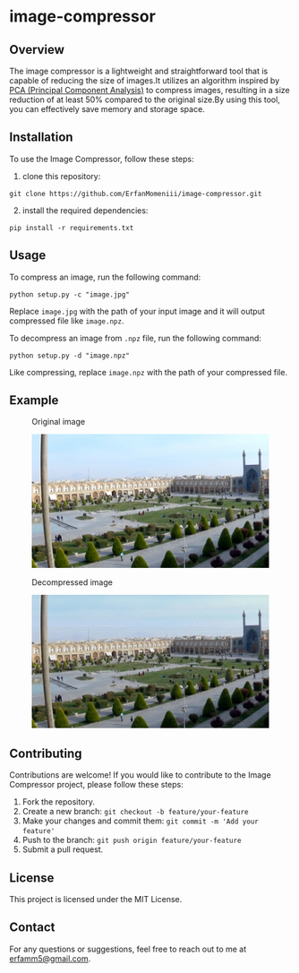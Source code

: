 # image-compressor

## Overview
The image compressor is a lightweight and straightforward tool that is capable of reducing the size of images.It utilizes an algorithm inspired by [PCA (Principal Component Analysis)](https://en.wikipedia.org/wiki/Principal_component_analysis) to compress images, resulting in a size reduction of at least 50% compared to the original size.By using this tool, you can effectively save memory and storage space.

## Installation
To use the Image Compressor, follow these steps:
1. clone this repository:
```git
git clone https://github.com/ErfanMomeniii/image-compressor.git
```
2. install the required dependencies:
```pip
pip install -r requirements.txt
```

## Usage
To compress an image, run the following command:
```
python setup.py -c "image.jpg"
```
Replace `image.jpg` with the path of your input image and it will output compressed file like `image.npz`.


To decompress an image from `.npz` file, run the following command:
```
python setup.py -d "image.npz"
```
Like compressing, replace `image.npz` with the path of your compressed file.

## Example

<figure>
    <p align="center" style="text-align:center; width:50%; height: 50%"><figcaption>Original image</figcaption></p>
    <img src="assets/isfahan-o.jpg" alt="Image Description">
</figure>

<figure>
    <p align="center" style="text-align:center;width:50%; height: 50%"><figcaption>Decompressed image</figcaption></p>
    <img src="assets/isfahan-d.jpg" alt="Image Description">
</figure>

## Contributing

Contributions are welcome! If you would like to contribute to the Image Compressor project, please follow these steps:

1. Fork the repository.
2. Create a new branch: `git checkout -b feature/your-feature`
3. Make your changes and commit them: `git commit -m 'Add your feature'`
4. Push to the branch: `git push origin feature/your-feature`
5. Submit a pull request.

## License

This project is licensed under the MIT License.

## Contact

For any questions or suggestions, feel free to reach out to me at [erfamm5@gmail.com](mailto:erfamm5@gmail.com).

